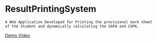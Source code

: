 # ResultPrintingSystem
```
A Web Application Developed for Printing the provisional mark sheet
of the Student and dynamically calculating the SGPA and CGPA.
```
[Demo Video](https://www.youtube.com/watch?v=HAnhDU8hlrE)
